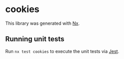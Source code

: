 # cookies

This library was generated with [Nx](https://nx.dev).

## Running unit tests

Run `nx test cookies` to execute the unit tests via [Jest](https://jestjs.io).

